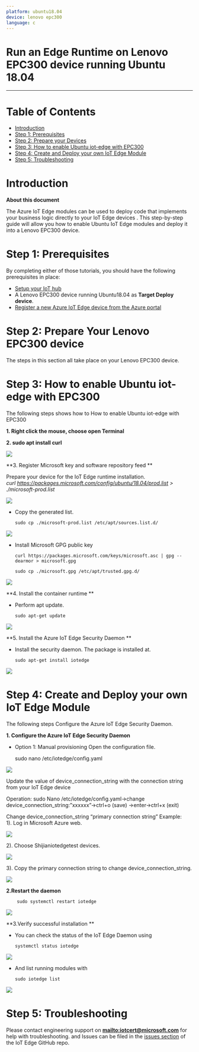 ```yaml
---
platform: ubuntu18.04  
device: lenovo epc300 
language: c
---
```


Run an Edge Runtime on Lenovo EPC300 device running Ubuntu 18.04
===
---

# Table of Contents

-   [Introduction](#Introduction)
-   [Step 1: Prerequisites](#Prerequisites)
-   [Step 2: Prepare your Devices](#PrepareDevice)
-   [Step 3: How to enable Ubuntu iot-edge with EPC300](#Deploy)
-   [Step 4: Create and Deploy your own IoT Edge Module](#Create)
-   [Step 5: Troubleshooting](#Step-5-Troubleshooting)

<a name="Introduction"></a>
# Introduction

**About this document**  

The Azure IoT Edge modules can be used to deploy code that implements your business logic directly to your IoT Edge devices .  This step-by-step guide will allow you how to enable Ubuntu IoT Edge modules and deploy it into a Lenovo EPC300 device.

<a name="Prerequisites"></a>
# Step 1: Prerequisites

By completing either of those tutorials, you should have the following prerequisites in place:

-   [Setup your IoT hub](https://account.windowsazure.com/signup?offer=ms-azr-0044p)
-   A Lenovo EPC300 device running Ubuntu18.04 as **Target Deploy device**.
-  [Register a new Azure IoT Edge device from the Azure portal](https://docs.microsoft.com/en-us/azure/iot-edge/how-to-register-device-portal)

<a name="PrepareDevice"></a>
# Step 2: Prepare Your Lenovo EPC300 device

The steps in this section all take place on your Lenovo EPC300 device.

<a name="Deploy"></a>
# Step 3: How to enable Ubuntu iot-edge with EPC300

The following steps shows how to How to enable Ubuntu iot-edge with EPC300

**1.  Right click the mouse, choose open Terminal** 

**2.  sudo apt install curl**

  ![](./media/lenovo-epc300/apt-install-curl.png)

**3.	Register Microsoft key and software repository feed ** 

Prepare your device for the IoT Edge runtime installation.    
*curl  https://packages.microsoft.com/config/ubuntu/18.04/prod.list > ./microsoft-prod.list*

 ![](./media/lenovo-epc300/curl-ubuntu.png)

-   Copy the generated list.  

        sudo cp ./microsoft-prod.list /etc/apt/sources.list.d/

 ![](./media/lenovo-epc300/generated-list.png)

-   Install Microsoft GPG public key  

        curl https://packages.microsoft.com/keys/microsoft.asc | gpg --dearmor > microsoft.gpg

        sudo cp ./microsoft.gpg /etc/apt/trusted.gpg.d/

![](./media/lenovo-epc300/microsoft-gpg.png) 

**4.	Install the container runtime  **

-   Perform apt update.   

        sudo apt-get update

 ![](./media/lenovo-epc300/apt-get-update.png) 

**5.	Install the Azure IoT Edge Security Daemon ** 

-   Install the security daemon. The package is installed at.  

        sudo apt-get install iotedge

![](./media/lenovo-epc300/install-iotedge.png) 

<a name="Create"></a>
# Step 4:  Create and Deploy your own IoT Edge Module

The following steps Configure the Azure IoT Edge Security Daemon.

**1.	Configure the Azure IoT Edge Security Daemon**  

-   Option 1: Manual provisioning
Open the configuration file.  

    sudo nano /etc/iotedge/config.yaml

![](./media/lenovo-epc300/config-yaml.png)

Update the value of device\_connection\_string with the connection string from your IoT Edge device


Operation: sudo Nano /etc/iotedge/config.yaml->change device\_connection\_string:”xxxxxx”->ctrl+o (save) ->enter->ctrl+x (exit)

Change device_connection_string “primary connection string” Example:  
1).  Log in Microsoft Azure web.

 ![](./media/lenovo-epc300/Azure-login.png)

2).  Choose Shijianiotedgetest devices.

 ![](./media/lenovo-epc300/iotedge-device.png)

3).  Copy the primary connection string to change device_connection_string.

 ![](./media/lenovo-epc300/connection-string.png)

**2.Restart the daemon**

        sudo systemctl restart iotedge

 ![](./media/lenovo-epc300/Restart-the-daemon.png)

**3.Verify successful installation ** 

-   You can check the status of the IoT Edge Daemon using  

        systemctl status iotedge

![](./media/lenovo-epc300/verify-status-iotedge.png)
 
-   And list running modules with  

        sudo iotedge list

![](./media/lenovo-epc300/iotedge-list.png)
 
<a name="Step-5-Troubleshooting"></a>
# Step 5: Troubleshooting

Please contact engineering support on **<mailto:iotcert@microsoft.com>** for help with troubleshooting. and Issues can be filed in the [issues section](https://github.com/azure/iotedge/issues) of the IoT Edge GitHub repo. 
  
[setup-devbox-Windows]: https://github.com/Azure/azure-iot-sdk-c/blob/master/doc/devbox_setup.md
[lnk-setup-iot-hub]: ../setup_iothub.md
[lnk-manage-iot-hub]: ../manage_iot_hub.md

